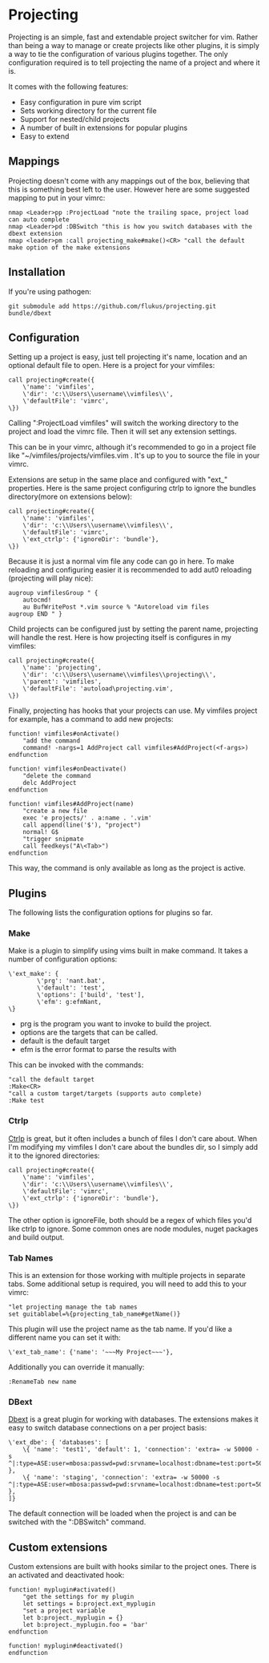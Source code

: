 # Projecting

Projecting is an simple, fast and extendable project switcher for vim.
Rather than being a way to manage or create projects like other plugins,
it is simply a way to tie the configuration of various plugins together.
The only configuration required is to tell projecting the name of a project and where it is.

It comes with the following features:


* Easy configuration in pure vim script
* Sets working directory for the current file
* Support for nested/child projects
* A number of built in extensions for popular plugins
* Easy to extend

## Mappings

Projecting doesn't come with any mappings out of the box, believing that this is something best left to the user.
However here are some suggested mapping to put in your vimrc:

```vim
nmap <Leader>pp :ProjectLoad "note the trailing space, project load can auto complete
nmap <Leader>pd :DBSwitch "this is how you switch databases with the dbext extension
nmap <leader>pm :call projecting_make#make()<CR> "call the default make option of the make extensions
```

## Installation

If you're using pathogen:

```
git submodule add https://github.com/flukus/projecting.git bundle/dbext
```


## Configuration

Setting up a project is easy,
just tell projecting it's name, location and an optional default file to open.
Here is a project for your vimfiles:


```vim
call projecting#create({
	\'name': 'vimfiles',
	\'dir': 'c:\\Users\\username\\vimfiles\\',
	\'defaultFile': 'vimrc',
\})
```

Calling ":ProjectLoad vimfiles" will switch the working directory to the project and load the vimrc file.
Then it will set any extension settings.

This can be in your vimrc, although it's recommended to go in a project file like "~/vimfiles/projects/vimfiles.vim .
It's up to you to source the file in your vimrc.

Extensions are setup in the same place and configured with "ext\_" properties.
Here is the same project configuring ctrlp to ignore the bundles directory(more on extensions below):

```vim
call projecting#create({
	\'name': 'vimfiles',
	\'dir': 'c:\\Users\\username\\vimfiles\\',
	\'defaultFile': 'vimrc',
	\'ext_ctrlp': {'ignoreDir': 'bundle'},
\})
```

Because it is just a normal vim file any code can go in here.
To make reloading and configuring easier it is recommended to add aut0 reloading (projecting will play nice):

```vim
augroup vimfilesGroup " {
	autocmd!
	au BufWritePost *.vim source % "Autoreload vim files
augroup END " }
```

Child projects can be configured just by setting the parent name, projecting will handle the rest.
Here is how projecting itself is configures in my vimfiles:

```vim
call projecting#create({
	\'name': 'projecting',
	\'dir': 'c:\\Users\\username\\vimfiles\\projecting\\',
	\'parent': 'vimfiles',
	\'defaultFile': 'autoload\projecting.vim',
\})
```

Finally, projecting has hooks that your projects can use.
My vimfiles project for example, has a command to add new projects:

```vim
function! vimfiles#onActivate()
	"add the command
	command! -nargs=1 AddProject call vimfiles#AddProject(<f-args>)
endfunction

function! vimfiles#onDeactivate()
	"delete the command
	delc AddProject
endfunction

function! vimfiles#AddProject(name)
	"create a new file
	exec 'e projects/' . a:name . '.vim'
	call append(line('$'), "project")
	normal! G$
	"trigger snipmate
	call feedkeys("A\<Tab>")
endfunction
```

This way, the command is only available as long as the project is active.


## Plugins

The following lists the configuration options for plugins so far.

### Make

Make is a plugin to simplify using vims built in make command.
It takes a number of configuration options:

```vim
\'ext_make': {
		\'prg': 'nant.bat',
		\'default': 'test',
		\'options': ['build', 'test'],
		\'efm': g:efmNant,
\}
```

* prg is the program you want to invoke to build the project.
* options are the targets that can be called.
* default is the default target
* efm is the error format to parse the results with

This can be invoked with the commands:

```vim
"call the default target
:Make<CR>
"call a custom target/targets (supports auto complete)
:Make test
```


### Ctrlp

[Ctrlp](https://github.com/kien/ctrlp.vim) is great, but it often includes a bunch of files I don't care about.
When I'm modifying my vimfiles I don't care about the bundles dir, so I simply add it to the ignored directories:

```vim
call projecting#create({
	\'name': 'vimfiles',
	\'dir': 'c:\\Users\\username\\vimfiles\\',
	\'defaultFile': 'vimrc',
	\'ext_ctrlp': {'ignoreDir': 'bundle'},
\})
```

The other option is ignoreFile, both should be a regex of which files you'd like ctrlp to ignore.
Some common ones are node modules, nuget packages and build output.


### Tab Names

This is an extension for those working with multiple projects in separate tabs.
Some additional setup is required, you will need to add this to your vimrc:

```vim
"let projecting manage the tab names
set guitablabel=%{projecting_tab_name#getName()}
```

This plugin will use the project name as the tab name.
If you'd like a different name you can set it with:

```vim
\'ext_tab_name': {'name': '~~~My Project~~~'},
```

Additionally you can override it manually:

```vim
:RenameTab new name
```


### DBext

[Dbext](https://github.com/vim-scripts/dbext.vim) is a great plugin for working with databases.
The extensions makes it easy to switch database connections on a per project basis:

```vim
\'ext_dbe': { 'databases': [
	\{ 'name': 'test1', 'default': 1, 'connection': 'extra= -w 50000 -s ^|:type=ASE:user=mbosa:passwd=pwd:srvname=localhost:dbname=test:port=5000' },
	\{ 'name': 'staging', 'connection': 'extra= -w 50000 -s ^|:type=ASE:user=mbosa:passwd=pwd:srvname=localhost:dbname=test:port=5000' },
]}
```

The default connection will be loaded when the project is and can be switched with the ":DBSwitch" command.


## Custom extensions

Custom extensions are built with hooks similar to the project ones. There is an activated and deactivated hook:

```vim
function! myplugin#activated()
	"get the settings for my plugin
	let settings = b:project.ext_myplugin
	"set a project variable
	let b:project._myplugin = {}
	let b:project._myplugin.foo = 'bar'
endfunction

function! myplugin#deactivated()
endfunction
```

